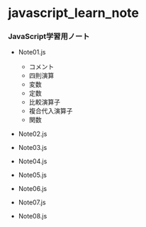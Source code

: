 # javascript_learn_note
### JavaScript学習用ノート

- Note01.js
  - コメント
  - 四則演算
  - 変数
  - 定数
  - 比較演算子
  - 複合代入演算子
  - 関数

- Note02.js

- Note03.js
- Note04.js
- Note05.js
- Note06.js
- Note07.js
- Note08.js

